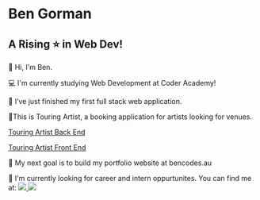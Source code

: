 # Ben Gorman
## A Rising :star: in Web Dev!

👋 Hi, I'm Ben.

💻 I'm currently studying Web Development at Coder Academy!

🎯 I’ve just finished my first full stack web application. 


🤘This is Touring Artist, a booking application for artists looking for venues. 


[Touring Artist Back End](https://github.com/bencodes-au/Touring-Artist-Back-End)


[Touring Artist Front End](https://github.com/bencodes-au/Touring-Artist-Front-End)

:dart: My next goal is to build my portfolio website at bencodes.au

🔭 I'm currently looking for career and intern oppurtunites. You can find me at: 
<a href="https://linkedin.com/in/bencodes-au" target="_blank">
  <img src="https://img.icons8.com/color/48/000000/linkedin.png"/>
</a> 
<a href="bencodes.au@gmail.com" target="_blank">
  <img src="https://img.icons8.com/color/48/000000/gmail.png"/>
</a>
<!--
**bencodes-au/bencodes-au** is a ✨ _special_ ✨ repository because its `README.md` (this file) appears on your GitHub profile.

Here are some ideas to get you started:

- 🔭 I’m currently working on ...
- 🌱 I’m currently learning ...
- 👯 I’m looking to collaborate on ...
- 🤔 I’m looking for help with ...
- 💬 Ask me about ...
- 📫 How to reach me: ...
- 😄 Pronouns: ...
- ⚡ Fun fact: ...
-->
